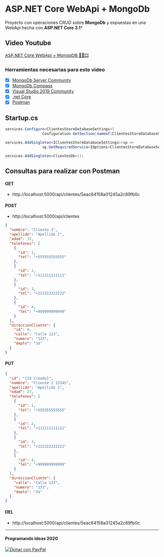 # ASP.NET Core WebApi + MongoDb

Proyecto con operaciones CRUD sobre **MongoDb** y expuestas en una WebApi hecha con **ASP.NET Core 3.1***

## Video Youtube
[𝖠𝖲𝖯.𝖭𝖤𝖳 𝖢𝗈𝗋𝖾 𝖶𝖾𝖻𝖠𝗉𝗂 + 𝖬𝗈𝗇𝗀𝗈𝖣𝖡 🚀🍃🎞](https://youtu.be/mI64TjWxVgI)

### Herramientas necesarias para este video

- [x] [MongoDb Server Community](https://www.mongodb.com/download-center/community)
- [x] [MongoDb Compass](https://www.mongodb.com/download-center/compass)
- [x] [Visual Studio 2019 Community](https://visualstudio.microsoft.com/es/vs/community/)
- [x] [.net Core](https://dotnet.microsoft.com/download)
- [x] [Postman](https://www.postman.com/downloads/)

## Startup.cs
```csharp
services.Configure<ClientesStoreDatabaseSettings>(
                 Configuration.GetSection(nameof(ClientesStoreDatabaseSettings)));

services.AddSingleton<IClientesStoreDatabaseSettings>(sp =>
                 sp.GetRequiredService<IOptions<ClientesStoreDatabaseSettings>>().Value);

services.AddSingleton<ClientesDb>();
```

## Consultas para realizar con Postman
#### GET
- http://localhost:5000/api/clientes/5eac64158a01245a2c89fb0c
#### POST
- http://localhost:5000/api/clientes
```json
{
  "nombre": "Cliente 1",
  "apellido": "Apellido 1",
  "edad": 37,
  "telefonos": [
    {
      "id": 1,
      "tel": "+555555555555"
    },
    {
      "id": 2,
      "tel": "+111111111111"
    },
    {
      "id": 3,
      "tel": "+222222222222"
    },
    {
      "id": 4,
      "tel": "+999999999999"
    }
  ],
  "direccionCliente": {
    "id": 0,
    "calle": "Calle 123",
    "numero": "133",
    "depto": "3a"
  }
}
```
#### PUT
```json
{
  "id": "{Id Creado}",
  "nombre": "Cliente 1 12345",
  "apellido": "Apellido 1",
  "edad": 37,
  "telefonos": [
    {
      "id": 1,
      "tel": "+555555555555"
    },
    {
      "id": 2,
      "tel": "+111111111111"
    },
    {
      "id": 3,
      "tel": "+222222222222"
    },
    {
      "id": 4,
      "tel": "+999999999999"
    }
  ],
  "direccionCliente": {
    "calle": "Calle 123",
    "numero": "133",
    "depto": "3a"
  }
}
```
#### DEL
- http://localhost:5000/api/clientes/5eac64158a01245a2c89fb0c

------------
#### Programando Ideas 2020
<p>
  <a href="https://paypal.me/lp8126" target="_blank">
    <img src="https://www.paypalobjects.com/es_XC/MX/i/btn/btn_donateCC_LG.gif" border="0" alt="Donar con PayPal" />
  </a>
</p>
